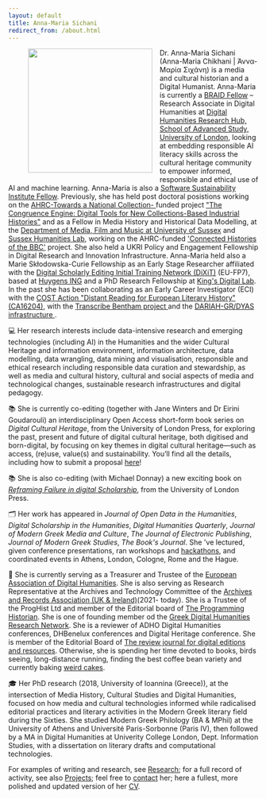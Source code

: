 ```yaml
---
layout: default
title: Anna-Maria Sichani
redirect_from: /about.html
---
```

<figure>
	<img src="{{site.url}}/images/anna-maria 07.jpg" width="250px" style="float: left; margin-right: 15px; margin-bottom: 15px;"/>
</figure>
Dr. Anna-Maria Sichani (Anna-Maria Chikhani | Άννα-Μαρία Σιχάνη) is a media and cultural historian and a Digital Humanist. Anna-Maria is currently a <a href="https://braiduk.org/responsible-data-models-and-workflows-responsible-ai-digital-skills-provision-for-the-cultural-heritage-community">BRAID Fellow</a> – Research Associate in Digital Humanities at <a href="https://www.sas.ac.uk/digital-humanities"> Digital Humanities Research Hub, School of Advanced Study, University of London</a>, looking at embedding responsible AI literacy skills across the cultural heritage community to empower informed, responsible and ethical use of AI and machine learning. Anna-Maria is also a <a href="https://software.ac.uk/about/fellows"> Software Sustainability Institute Fellow</a>. Previously, she has held post doctoral posistions working on the <a href="https://www.nationalcollection.org.uk"> AHRC-Towards a National Collection- </a>funded project <a href="https://ceblog.sciencemuseumgroup.org.uk"> "The Congruence Engine: Digital Tools for New Collections-Based Industrial Histories"</a> and as a Fellow in Media History and Historical Data Modelling, at the <a href="http://www.sussex.ac.uk/mfm/">Department of Media, Film and Music at University of Sussex</a> and <a href="http://www.sussex.ac.uk/shl/">Sussex Humanities Lab</a>, working on the AHRC-funded <a href="https://connectedhistoriesofthebbc.org"> 'Connected Histories of the BBC'</a> project. She also held a UKRI Policy and Engagement Fellowship in Digital Research and Innovation Infrastructure. Anna-Maria held also a Marie Skłodowska-Curie Fellowship as an Early Stage Researcher affiliated with the <a href="http://dixit.uni-koeln.de">Digital Scholarly Editing Initial Training Network (DiXiT)</a> (EU-FP7), based at <a href="https://www.huygens.knaw.nl">Huygens ING</a> and a PhD Research Fellowship at <a href="https://www.kdl.kcl.ac.uk">King's Digital Lab</a>.  In the past she has been collaborating as an Early Career Investigator (ECI) with the <a href="http://www.cost.eu/COST_Actions/ca/CA16204"> COST Action "Distant Reading for European Literary History" (CA16204)</a>, with the <a href="https://www.ucl.ac.uk/bentham-project/transcribe-bentham"> Transcribe Bentham project </a> and the <a href="https://dyas-net.gr">DARIAH-GR/DYAS infrastructure </a>. 


💻 Her research interests include data-intensive research and emerging technologies (including AI) in the Humanities and the wider Cultural Heritage and information environment, information architecture, data modelling, data wrangling, data mining and visualisation, responsible and ethical research including responsible data curation and stewardship, as well as media and cultural history, cultural and social aspects of  media and technological changes, sustainable research infrastructures and digital pedagogy. 


📚 She is currently co-editing (together with Jane Winters and Dr Eirini Goudarouli) an interdisciplinary Open Access short-form book series on _Digital Cultural Heritage_, from the University of London Press, for exploring the past, present and future of digital cultural heritage, both digitised and born-digital, by focusing on key themes in digital cultural heritage—such as access, (re)use, value(s) and sustainability. You’ll find all the details, including how to submit a proposal <a href="https://uolpress.co.uk/book-series/digital-cultural-heritage/">here</a>! 

📚 She is also co-editing (with Michael Donnay) a new exciting book on <a href="https://read.uolpress.co.uk/projects/reframing-failure-in-digital-scholarship">_Reframing Failure in digital Scholarship_</a>, from the University of London Press.

🗂️ Her work has appeared in _Journal of Open Data in the Humanities_, _Digital Scholarship in the Humanities_, _Digital Humanities Quarterly_, _Journal of Modern Greek Media and Culture_, _The Journal of Electronic Publishing_, _Journal of Modern Greek Studies_, _The Book's Journal_. She 've lectured, given conference presentations, ran workshops and <a href="https://amsichani.github.io/posts/hacking">hackathons</a>, and coordinated events in Athens, London, Cologne, Rome and the Hague.

👒 She is currently serving as a Treasurer and Trustee of the <a href="https://eadh.org"> European Association of Digital Humanities</a>. She is also serving as Research Representative at the Archives and Technology Committee of the <a href="https://www.archives.org.uk">Archives and Records Association (UK & Ireland)</a>(2021- today). She is a Trustee of the ProgHist Ltd and member of the Editorial board of <a href="https://programminghistorian.org">The Programming Historian</a>. She is one of founding member od the <a href="https://dhgrnetwork.org](https://amsichani.github.io/projects/dhgr">Greek Digital Humanities Research Network</a>. She is a reviewer of ADHO Digital Humanities conferences, DHBenelux conferences and Digital Heritage conference. She is member of the Editorial Board of <a href="https://ride.i-d-e.de">The review journal for digital editions and resources</a>. Otherwise, she is spending her time devoted to books, birds seeing, long-distance running, finding the best coffee bean variety and currently baking <a href="https://silkroadrecipes.com/basbousa-cake/">weird cakes</a>.


🎓 Her PhD research (2018, University of Ioannina (Greece)), at the intersection of Media History, Cultural Studies and Digital Humanities, focused on how media and cultural technologies informed while radicalised editorial practices and literary activities in the Modern Greek literary field during the Sixties. She studied Modern Greek Philology (BA & MPhil) at the University of Athens and Université Paris-Sorbonne (Paris IV), then followed by a MA in Digital Humanities at Univerity College London, Dept. Information Studies, with a dissertation on literary drafts and computational technologies.


For examples of writing and research, see [Research](research); for a full record of activity, see also [Projects](projects); feel free to [contact](contact) her; here a fullest, more polished and updated version of her <a href="">CV</a>.
